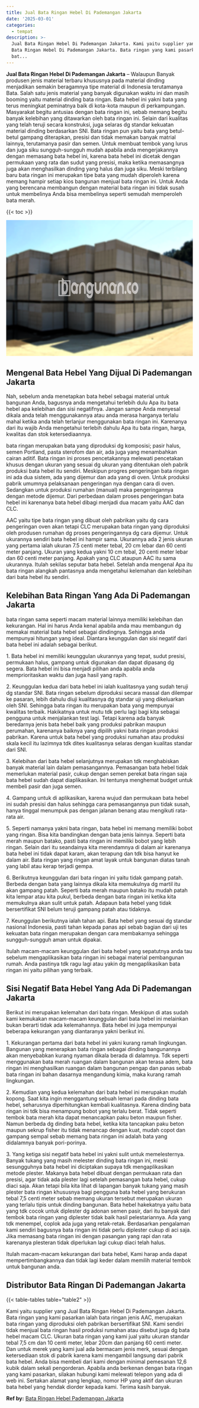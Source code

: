 ```yaml
---
title: Jual Bata Ringan Hebel Di Pademangan Jakarta
date: '2025-03-01'
categories:
  - tempat
description: >-
  Jual Bata Ringan Hebel Di Pademangan Jakarta. Kami yaitu supplier yang Jual
  Bata Ringan Hebel Di Pademangan Jakarta. Bata ringan yang kami pasarkan ialah
  bat...
---
```


**Jual Bata Ringan Hebel Di Pademangan Jakarta** – Walaupun Banyak produsen jenis material terbaru khususnya pada material dinding menjadikan semakin beragamnya tipe material di Indonesia terutamanya Bata. Salah satu jenis material yang banyak digunakan waktu ini dan masih booming yaitu material dinding bata ringan. Bata hebel ini yakni bata yang terus meningkat peminatnya baik di kota-kota maupun di perkampungan. Masyarakat begitu antusias dengan bata ringan ini, sebab memang begitu banyak kelebihan yang ditawarkan oleh bata ringan ini. Selain dari kualitas yang telah teruji secara konstruksi, juga selaras dg standar kekuatan material dinding berdasarkan SNI. Bata ringan pun yaitu bata yang betul-betul gampang diterapkan, presisi dan tidak memakan banyak matrial lainnya, terutamanya pasir dan semen. Untuk membuat tembok yang lurus dan juga siku sungguh-sungguh mudah apabila anda mengerjakannya dengan memasang bata hebel ini, karena bata hebel ini dicetak dengan permukaan yang rata dan sudut yang presisi, maka ketika memasangnya juga akan menghasilkan dinding yang halus dan juga siku. Meski terbilang baru bata ringan ini merupakan tipe bata yang mudah diperoleh karena memang hampir setiap kios bangunan menjual bata ringan ini. Untuk Anda yang berencana membangun dengan material bata ringan ini tidak susah untuk membelinya Anda bisa membelinya seperti semudah memperoleh bata merah.

{{< toc >}}

![Jual Bata Ringan Hebel Di Pademangan Jakarta](/images/jual-hebel-murah-35.png)

## Mengenal Bata Hebel Yang Dijual Di Pademangan Jakarta

Nah, sebelum anda menetapkan bata hebel sebagai material untuk bangunan Anda, bagusnya anda mengetahui terlebih dulu Apa itu bata hebel apa kelebihan dan sisi negatifnya. Jangan sampe Anda menyesal dikala anda telah menggunakannya atau anda merasa harganya terlalu mahal ketika anda telah terlanjur menggunakan bata ringan ini. Karenanya dari itu wajib Anda mengetahui terlebih dahulu Apa itu bata ringan, harga, kwalitas dan stok ketersediaannya.

bata ringan merupakan bata yang diproduksi dg komposisi; pasir halus, semen Portland, pasta sterofom dan air, ada juga yang menambahkan cairan aditif. Bata ringan ini proses pencetakannya melewati pencetakan khusus dengan ukuran yang sesuai dg ukuran yang ditentukan oleh pabrik produksi bata hebel itu sendiri. Meskipun progres pengeringan bata ringan ini ada dua sistem, ada yang dijemur dan ada yang di oven. Untuk produksi pabrik umumnya pelaksanaan pengeringan nya dengan cara di oven. Sedangkan untuk produksi rumahan (manual) maka pengeringannya dengan metode dijemur. Dari perbedaan dalam proses pengeringan bata hebel ini karenanya bata hebel dibagi menjadi dua macam yaitu AAC dan CLC.

AAC yaitu tipe bata ringan yang dibuat oleh pabrikan yaitu dg cara pengeringan oven akan tetapi CLC merupakan bata ringan yang diproduksi oleh produsen rumahan dg proses pengeringannya dg cara dijemur. Untuk ukurannya sendiri bata hebel ini hampir sama. Ukurannya ada 2 jenis ukuran yang pertama ialah ukuran 7.5 centi meter tebal, 20 cm lebar dan 60 centi meter panjang. Ukuran yang kedua yakni 10 cm tebal, 20 centi meter lebar dan 60 centi meter panjang. Apakah yang CLC ataupun AAC itu sama ukurannya. Itulah sekilas seputar bata hebel. Setelah anda mengenal Apa itu bata ringan alangkah pantasnya anda mengetahui kelemahan dan kelebihan dari bata hebel itu sendiri.

## Kelebihan Bata Ringan Yang Ada Di Pademangan Jakarta

bata ringan sama seperti macam material lainnya memiliki kelebihan dan kekurangan. Hal ini harus Anda kenal apabila anda mau membangun dg memakai material bata hebel sebagai dindingnya. Sehingga anda mempunyai hitungan yang ideal. Diantara keunggulan dan sisi negatif dari bata hebel ini adalah sebagai berikut.

1\. Bata hebel ini memiliki keunggulan ukurannya yang tepat, sudut presisi, permukaan halus, gampang untuk digunakan dan dapat dipasang dg segera. Bata hebel ini bisa menjadi pilihan anda apabila anda memprioritaskan waktu dan juga hasil yang rapih.

2\. Keunggulan kedua dari bata hebel ini ialah kualitasnya yang sudah teruji dg standar SNI. Bata ringan sebelum diproduksi secara massal dan dilempar ke pasaran, lebih dahulu diuji kualitasnya dg standar uji yang dikeluarkan oleh SNI. Sehingga bata ringan itu merupakan bata yang mempunyai kwalitas terbaik. Hakikatnya untuk mutu tdk perlu lagi bagi kita sebagai pengguna untuk menjalankan test lagi. Tetapi karena ada banyak beredarnya jenis bata hebel baik yang produksi pabrikan maupun perumahan, karenanya baiknya yang dipilih yakni bata ringan produksi pabrikan. Karena untuk bata hebel yang produksi rumahan atau produksi skala kecil itu lazimnya tdk dites kualitasnya selaras dengan kualitas standar dari SNI.

3\. Kelebihan dari bata hebel selanjutnya merupakan tdk menghabiskan banyak material lain dalam pemasangannya. Pemasangan bata hebel tidak memerlukan material pasir, cukup dengan semen perekat bata ringan saja bata hebel sudah dapat diaplikasikan. Ini tentunya menghemat budget untuk membeli pasir dan juga semen.

4\. Gampang untuk di aplikasikan, karena wujud dan permukaan bata hebel ini sudah presisi dan halus sehingga cara pemasangannya pun tidak susah, hanya tinggal menumpuk pas dengan jalanan benang atau mengikuti rata-rata air.

5\. Seperti namanya yakni bata ringan, bata hebel ini memang memiliki bobot yang ringan. Bisa kita bandingkan dengan bata jenis lainnya. Seperti bata merah maupun batako, pasti bata ringan ini memiliki bobot yang lebih ringan. Selain dari itu seandainya kita merendamnya di dalam air karenanya bata hebel ini tidak dapat karam, akan terapung dan tdk bisa hanyut ke dalam air. Bata ringan yang ringan amat layak untuk bangunan diatas tanah yang labil atau kerap terjadi gempa.

6\. Berikutnya keunggulan dari bata ringan ini yaitu tidak gampang patah. Berbeda dengan bata yang lainnya dikala kita memukulnya dg martil itu akan gampang patah. Seperti bata merah maupun batako itu mudah patah kita lempar atau kita pukul, berbeda dengan bata ringan ini ketika kita memukulnya akan sulit untuk patah. Adapaun bata hebel yang tidak bersertifikat SNI belum teruji gampang patah atau tidaknya.

7\. Keunggulan berikutnya ialah tahan api. Bata hebel yang sesuai dg standar nasional Indonesia, pasti tahan kepada panas api sebab bagian dari uji tes kekuatan bata ringan merupakan dengan cara membakarnya sehingga sungguh-sungguh aman untuk dipakai.

Itulah macam-macam keunggulan dari bata hebel yang sepatutnya anda tau sebelum mengaplikasikan bata ringan ini sebagai material pembangunan rumah. Anda pastinya tdk ragu lagi atau yakin dg mengaplikasikan bata ringan ini yaitu pilihan yang terbaik.

## Sisi Negatif Bata Hebel Yang Ada Di Pademangan Jakarta

Berikut ini merupakan kelemahan dari bata ringan. Meskipun di atas sudah kami kemukakan macam-macam keunggulan dari bata hebel ini melainkan bukan berarti tidak ada kelemahannya. Bata hebel ini juga mempunyai beberapa kekurangan yang diantaranya yakni berikut ini.

1\. Kekurangan pertama dari bata hebel ini yakni kurang ramah lingkungan. Bangunan yang menerapkan bata ringan sebagai dinding bangunannya akan menyebabkan kurang nyaman dikala berada di dalamnya. Tdk seperti menggunakan bata merah ruangan dalam bangunan akan terasa adem, bata ringan ini menghasilkan ruangan dalam bangunan pengap dan panas sebab bata ringan ini bahan dasarnya mengandung kimia, maka kurang ramah lingkungan.

2\. Kemudian yang kedua kelemahan dari bata hebel ini merupakan mudah kopong. Saat kita ingin menggantung sebuah lemari pada dinding bata hebel, seharusnya diperhitungkan kembali kualitasnya. Karena dinding bata ringan ini tdk bisa menampung bobot yang terlalu berat. Tidak seperti tembok bata merah kita dapat menancapkan paku beton maupun fisher. Namun berbeda dg dinding bata hebel, ketika kita tancapkan paku beton maupun sekrup fisher itu tidak menancap dengan kuat, mudah copot dan gampang sempal sebab memang bata ringan ini adalah bata yang didalamnya banyak pori-porinya.

3\. Yang ketiga sisi negatif bata hebel ini yakni sulit untuk memelesternya. Banyak tukang yang masih melester dinding bata ringan ini, meski sesungguhnya bata hebel ini diciptakan supaya tdk mengaplikasikan metode plester. Makanya bata hebel dibuat dengan permukaan rata dan presisi, agar tidak ada plester lagi setelah pemasangan bata hebel, cukup diaci saja. Akan tetapi bila kita lihat di lapangan banyak tukang yang masih plester bata ringan khususnya bagi pengguna bata hebel yang berukuran tebal 7,5 centi meter sebab memang ukuran tersebut merupakan ukuran yang terlalu tipis untuk dinding bangunan. Bata hebel hakekatnya yaitu bata yang tdk cocok untuk diplester dg adonan semen pasir, dari itu banyak dari tembok bata ringan yang diplester tidak baik hasil pelestariannya. Ada yang tdk menempel, coplok ada juga yang retak-retak. Berdasarkan pengalaman kami sendiri bagusnya bata ringan ini tidak perlu diplester cukup di aci saja. Jika memasang bata ringan ini dengan pasangan yang rapi dan rata karenanya plesteran tidak diperlukan lagi cukup diaci telah halus.

Itulah macam-macam kekurangan dari bata hebel, Kami harap anda dapat mempertimbangkannya dan tidak lagi keder dalam memilih material tembok untuk bangunan anda.

## Distributor Bata Ringan Di Pademangan Jakarta

{{< table-tables table="table2" >}}

Kami yaitu supplier yang Jual Bata Ringan Hebel Di Pademangan Jakarta. Bata ringan yang kami pasarkan ialah bata ringan jenis AAC, merupakan bata ringan yang diproduksi oleh pabrikan bersertifikat SNI. Kami sendiri tidak menjual bata ringan hasil produksi rumahan atau disebut juga dg bata hebel macam CLC. Ukuran bata ringan yang kami jual yaitu ukuran standar tebal 7,5 cm dan 10 centi meter, lebar 20cm dan panjang 60 centi meter. Dan untuk merek yang kami jual ada bermacam jenis merk, sesuai dengan ketersediaan stok di pabrik karena kami mengambil langsung dari pabrik bata hebel. Anda bisa membeli dari kami dengan minimal pemesanan 12,6 kubik dalam sekali pengorderan. Apabila anda berkenan dengan bata ringan yang kami pasarkan, silakan hubungi kami melewati telepon yang ada di web ini. Sertakan alamat yang lengkap, nomor HP yang aktif dan ukuran bata hebel yang hendak diorder kepada kami. Terima kasih banyak.

**Ref by:** [Bata Ringan Hebel Pademangan Jakarta](https://id.wikipedia.org/wiki/Bata)
